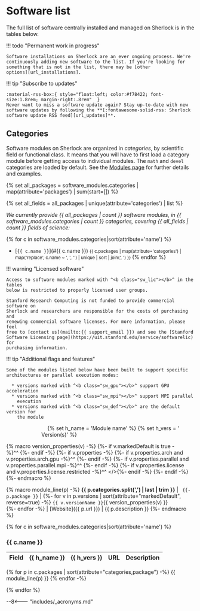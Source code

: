 <link rel="alternate" type="application/rss+xml" href="/docs/software/updates.xml">

# Software list

The full list of software centrally installed and managed on Sherlock is in the
tables below.

!!! todo "Permanent work in progress"

    Software installations on Sherlock are an ever ongoing process. We're
    continuously adding new software to the list. If you're looking for
    something that is not in the list, there may be [other
    options][url_installations].

!!! tip "Subscribe to updates"

    :material-rss-box:{ style="float:left; color:#f78422; font-size:1.8rem; margin-right:.8rem"  }
    Never want to miss a software update again? Stay up-to-date with new
    software updates by following the **[:fontawesome-solid-rss: Sherlock
    software update RSS feed][url_updates]**.


## Categories

Software modules on Sherlock are organized in *categories*, by scientific field
or functional class. It means that you will have to first load a category
module before getting access to individual modules.  The `math` and `devel`
categories are loaded by default. See the [Modules page][url_modules] for
further details and examples.

{% set all_packages =  software_modules.categories |
                       map(attribute='packages') | sum(start=[]) %}

{% set all_fields   =  all_packages |
                       unique(attribute='categories') | list %}

*We currently provide {{ all_packages | count }} software modules, in {{
software_modules.categories | count }} categories, covering {{ all_fields |
count }} fields of science:*


<!-- markdownlint-disable MD032 -->
{% for c in software_modules.categories|sort(attribute='name') %}
* [`{{ c.name }}`](#{{ c.name }}) <small>
    {{ c.packages | map(attribute='categories')
                  | map('replace', c.name ~ ', ', '')
                  | unique | sort | join(', ') }}
  </small>
{% endfor %}
<!-- markdownlint-enable MD032 -->

!!! warning "Licensed software"

    Access to software modules marked with ^<b class="sw_lic"></b>^ in the tables
    below is restricted to properly licensed user groups.

    Stanford Research Computing is not funded to provide commercial software on
    Sherlock and researchers are responsible for the costs of purchasing and
    renewing commercial software licenses. For more information, please feel
    free to [contact us](mailto:{{ support_email }}) and see the [Stanford
    Software Licensing page](https://uit.stanford.edu/service/softwarelic) for
    purchasing information.


!!! tip "Additional flags and features"

    Some of the modules listed below have been built to support specific
    architectures or parallel execution modes:

      * versions marked with ^<b class="sw_gpu"></b>^ support GPU acceleration
      * versions marked with ^<b class="sw_mpi"></b>^ support MPI parallel
        execution
      * versions marked with ^<b class="sw_def"></b>^ are the default version for
        the module

<!-- markdownlint-disable MD013 -->
{% set h_name = '<img style="float:left;min-width:110px;visibility:hidden" alt="placeholder"/>Module&nbsp;name' %}
{% set h_vers = '<img style="float:left;min-width:90px; visibility:hidden" alt="placeholder"/>Version(s)' %}

{% macro version_properties(v) -%}
    {%- if v.markedDefault is true -%}^<b class="sw_def"></b>^&nbsp;{%- endif -%}
    {%- if v.properties -%}
        {%- if v.properties.arch     and v.properties.arch.gpu     -%}^<b class="sw_gpu"></b>^&nbsp;{%- endif -%}
        {%- if v.properties.parallel and v.properties.parallel.mpi -%}^<b class="sw_mpi"></b>^&nbsp;{%- endif -%}
        {%- if v.properties.license  and v.properties.license.restricted -%}^<b class="sw_lic"></b>^&nbsp;</>{%- endif -%}
    {%- endif -%}
{%- endmacro %}
<!-- markdownlint-enable MD013 -->

<!-- markdownlint-disable MD038 -->
{% macro module_line(p) -%}
    **{{ p.categories.split(',') | last | trim }}** | <a id="{{ p.package }}">`
    {{- p.package }}`</a> |
    {%- for v in p.versions | sort(attribute="markedDefault", reverse=true) -%}
      `{{ v.versionName }}`{{ version_properties(v) }}<br/>
    {%- endfor -%}
    | [Website]({{ p.url }}) | {{ p.description }}
{%- endmacro %}
<!-- markdownlint-enable MD038 -->


{% for c in software_modules.categories|sort(attribute='name') %}

### **{{ c.name }}**

Field | {{ h_name }} | {{ h_vers }} | URL | Description
:---- | :----------- | :----------- | :-- | :----------
<!-- markdownlint-disable MD056 -->
  {% for p in c.packages | sort(attribute="categories,package") -%}
    {{ module_line(p) }}
  {% endfor -%}

{% endfor %}


[comment]: #  (link URLs -----------------------------------------------------)

[url_modules]:          modules.md
[url_installations]:    index.md#installation-requests
[url_updates]:          updates.xml


--8<--- "includes/_acronyms.md"
